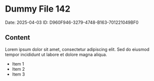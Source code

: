 # Dummy File 142

Date: 2025-04-03
ID: D960F946-3279-4748-B163-701221049BF0

## Content

Lorem ipsum dolor sit amet, consectetur adipiscing elit.
Sed do eiusmod tempor incididunt ut labore et dolore magna aliqua.

* Item 1
* Item 2
* Item 3

